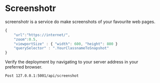 # Screenshotr
screenshotr is a service do make screenshots of your favourite web pages.


```js
{
	"url":"https://internet/",
	"zoom":0.5,
	"viewportSize" : { "width": 600, "height": 800 }
	"querySelector" : ".YourClassnameToSnapshot"
}
```


Verify the deployment by navigating to your server address in your preferred browser.

```sh
Post 127.0.0.1:5001/api/screenshot
```